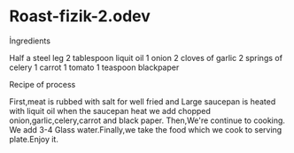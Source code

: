 # Roast-fizik-2.odev
İngredients

Half a steel leg
2 tablespoon liquit oil
1 onion
2 cloves of garlic
2 springs of celery
1 carrot
1 tomato
1 teaspoon blackpaper

Recipe  of process

First,meat is rubbed with salt for well fried and
Large saucepan is heated with liquit oil when
the saucepan heat we add chopped onion,garlic,celery,carrot and black paper. 
Then,We're continue to cooking. We add 3-4
Glass water.Finally,we take the food which we cook to serving plate.Enjoy it.
